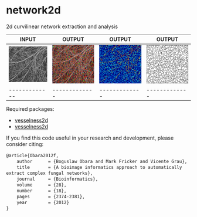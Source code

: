 # network2d
2d curvilinear network extraction and analysis<br/>

| INPUT | OUTPUT | OUTPUT | OUTPUT |
| ------------- | ------------- | ------------- | ------------- |
| <img src="https://github.com/BoguslawObara/network2d/blob/master/im/fungal_network.png" width="200"> | <img src="https://github.com/BoguslawObara/network2d/blob/master/im/fungal_network_label.png" width="200"> | <img src="https://github.com/BoguslawObara/network2d/blob/master/im/fungal_network_thick.png" width="200"> | <img src="https://github.com/BoguslawObara/network2d/blob/master/im/fungal_network_graph.png" width="200"> | 
| ------------- | ------------- | ------------- | ------------- |

Required packages:
- [vesselness2d](../../../vesselness2d)
- [vesselness2d](../../../vesselness_pct2d)

If you find this code useful in your research and development, please consider citing:

    @article{Obara2012f,
        author      = {Boguslaw Obara and Mark Fricker and Vicente Grau},
        title       = {A bioimage informatics approach to automatically extract complex fungal networks},
        journal     = {Bioinformatics},
        volume      = {28},
        number      = {18},
        pages       = {2374-2381},
        year        = {2012}
    }
